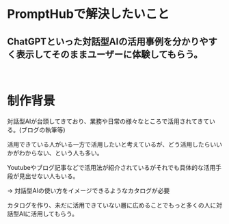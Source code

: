 # PromptHubで解決したいこと

## ChatGPTといった対話型AIの活用事例を分かりやすく表示してそのままユーザーに体験してもらう。

<br>

# 制作背景

対話型AIが台頭してきており、業務や日常の様々なところで活用されてきている。(ブログの執筆等)

活用できている人がいる一方で活用したいと考えているが、どう活用したらいいかがわからない、という人も多い。

Youtubeやブログ記事などで活用法が紹介されているがそれでも具体的な活用手段が見出せない人もいる。

→ 対話型AIの使い方をイメージできるようなカタログが必要

カタログを作り、未だに活用できていない層に広めることでもっと多くの人に対話型AIに活用してもらう。
